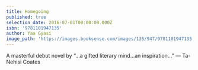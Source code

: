 ```yaml
---
title: Homegoing
published: true
selection_date: 2016-07-01T00:00:00.000Z
isbn: '9781101947135'
author: Yaa Gyasi
image_path: 'https://images.booksense.com/images/135/947/9781101947135.jpg'
---
```

A masterful debut novel by “…a gifted literary mind…an inspiration…” — Ta-Nehisi Coates
